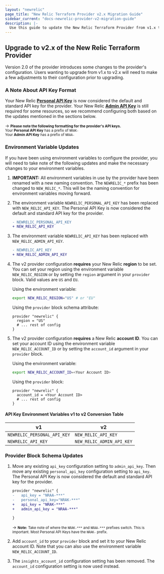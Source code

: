 ```yaml
---
layout: "newrelic"
page_title: "New Relic Terraform Provider v2.x Migration Guide"
sidebar_current: "docs-newrelic-provider-v2-migration-guide"
description: |-
  Use this guide to update the New Relic Terraform Provider from v1.x to v2.x
---
```


## Upgrade to v2.x of the New Relic Terraform Provider

Version 2.0 of the provider introduces some changes to the provider's configuration. Users wanting to upgrade from v1.x to v2.x will need to make a few adjustments to their configuration prior to upgrading.

### A Note About API Key Format

Your New Relic [**Personal API Key**](nr-personal-api-key-url) is now considered the default and standard API key for the provider. Your New Relic [**Admin API Key**](nr-admin-api-key-url) is still required for some resources, so we recommend configuring both based on the updates mentioned in the sections below.

-> <small>**Please note the following formatting for the provider's API keys.** <br>Your **Personal API Key** has a prefix of `NRAK-` <br>Your **Admin API Key** has a prefix of `NRAA-`</small>

### Environment Variable Updates

If you have been using environment variables to configure the provider, you will need to take note of the following updates and make the necessary changes to your environment variables.

1. **IMPORTANT:** All environment variables in use by the provider have been renamed with a new naming convention. The `NEWRELIC_*` prefix has been changed to `NEW_RELIC_*`. This will be the naming convention for environment variables moving forward.

2. The environment variable `NEWRELIC_PERSONAL_API_KEY` has been replaced with `NEW_RELIC_API_KEY`. The Personal API Key is now considered the default and standard API key for the provider.

    ```diff
    - NEWRELIC_PERSONAL_API_KEY
    + NEW_RELIC_API_KEY
    ```

3. The environment variable `NEWRELIC_API_KEY` has been replaced with `NEW_RELIC_ADMIN_API_KEY`.

    ```diff
    - NEWRELIC_API_KEY
    + NEW_RELIC_ADMIN_API_KEY
    ```

4. The v2 provider configuration **requires** your New Relic **region** to be set. You can set your region using the environment variable `NEW_RELIC_REGION` or by setting the `region` argument in your `provider` block. Valid values are `US` and `EU`.

    Using the environment variable:

    ```bash
    export NEW_RELIC_REGION="US" # or "EU"
    ```

    Using the `provider` block schema attribute:

    ```hcl
    provider "newrelic" {
      region = "US"
      # ... rest of config
    }
    ```

5. The v2 provider configuration **requires** a New Relic **account ID**. You can set your account ID using the environment variable `NEW_RELIC_ACCOUNT_ID` or by setting the `account_id` argument in your `provider` block.

    Using the environment variable:

    ```bash
    export NEW_RELIC_ACCOUNT_ID=<Your Account ID>
    ```

    Using the `provider` block:

    ```hcl
    provider "newrelic" {
      account_id = <Your Account ID>
      # ... rest of config
    }
    ```

#### API Key Environment Variables v1 to v2 Conversion Table

| v1                          | v2                        |
| --------------------------- | ------------------------- |
| `NEWRELIC_PERSONAL_API_KEY` | `NEW_RELIC_API_KEY`       |
| `NEWRELIC_API_KEY`          | `NEW_RELIC_ADMIN_API_KEY` |


### Provider Block Schema Updates

1. Move any existing `api_key` configuration setting to `admin_api_key`. Then move any existing `personal_api_key` configuration setting to `api_key`. The Personal API Key is now considered the default and standard API key for the provider.

    ```diff
    provider "newrelic" {
    -   api_key = "NRAA-***"
    -   personal_api_key="NRAK-***"
    +   api_key = "NRAK-***"
    +   admin_api_key = "NRAA-***"

    }
    ```

    -> <small>**Note:** Take note of where the `NRAK-***` and `NRAA-***` prefixes switch. This is important. Most Personal API Keys have the `NRAK-` prefix.</small>

2. Add `account_id` to your `provider` block and set it to your New Relic account ID. Note that you can also use the environment variable `NEW_RELIC_ACCOUNT_ID`.

3. The `insights_account_id` configuration setting has been removed. The `account_id` configuration setting is now used instead.

[nr-personal-api-key-url]: https://docs.newrelic.com/docs/apis/get-started/intro-apis/types-new-relic-api-keys#personal-api-key
[nr-admin-api-key-url]: https://docs.newrelic.com/docs/apis/get-started/intro-apis/types-new-relic-api-keys#admin
